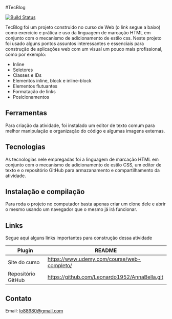 #TecBlog



[![Build Status](https://travis-ci.org/joemccann/dillinger.svg?branch=master)](https://travis-ci.org/joemccann/dillinger)

TecBlog foi um projeto construido no curso de Web (o link segue a baixo) como exercício e prática e uso da linguagem de marcação HTML em conjunto com o mecanismo de adicionamento de estilo css. Neste projeto foi usado alguns pontos assuntos interessantes e essenciais para construção de aplicações web com um visual um pouco mais profissional, como por exemplo:
  
  - Inline
  - Seletores
  - Classes e IDs
  - Elementos inline, block e inline-block
  - Elementos flutuantes
  - Formatação de links
  - Posicionamentos
  

## Ferramentas

Para criação da atividade, foi instalado um editor de texto comum para melhor manipulação e organização do código e algumas imagens externas.
  

## Tecnologias

As tecnologias nele empregadas foi a linguagem de marcação HTML em conjunto com o mecanismo de adicionamento de estilo CSS, um editor de texto e o repositório GitHub para armazanamento e compartilhamento da atividade.

## Instalação e compilação

Para roda o projeto no computador basta apenas criar um clone dele e abrir o mesmo usando um navegador que o mesmo já irá funcionar.

## Links

Segue aqui alguns links importantes para construção dessa atividade

| Plugin | README |
| ------ | ------ |
| Site do curso | https://www.udemy.com/course/web-completo/ |
| Repositório GitHub | https://github.com/Leonardo1952/AnnaBella.git |


## Contato

Email: lo88980@gmail.com
